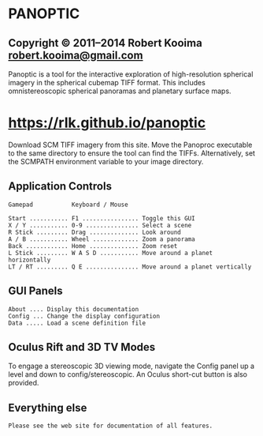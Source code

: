 
# PANOPTIC

## Copyright © 2011–2014 Robert Kooima <robert.kooima@gmail.com>

Panoptic is a tool for the interactive exploration of high-resolution spherical
imagery in the spherical cubemap TIFF format. This includes omnistereoscopic
spherical panoramas and planetary surface maps.

# https://rlk.github.io/panoptic

Download SCM TIFF imagery from this site. Move the Panoproc executable to the
same directory to ensure the tool can find the TIFFs. Alternatively, set the
SCMPATH environment variable to your image directory.

## Application Controls

    Gamepad           Keyboard / Mouse

    Start ........... F1 ................ Toggle this GUI
    X / Y ........... 0-9 ............... Select a scene
    R Stick ......... Drag .............. Look around
    A / B ........... Wheel ............. Zoom a panorama
    Back ............ Home .............. Zoom reset
    L Stick ......... W A S D ........... Move around a planet horizontally
    LT / RT ......... Q E ............... Move around a planet vertically

## GUI Panels

    About .... Display this documentation
    Config ... Change the display configuration
    Data ..... Load a scene definition file

## Oculus Rift and 3D TV Modes

To engage a stereoscopic 3D viewing mode, navigate the Config panel up a level
and down to config/stereoscopic. An Oculus short-cut button is also provided.

## Everything else

    Please see the web site for documentation of all features.


